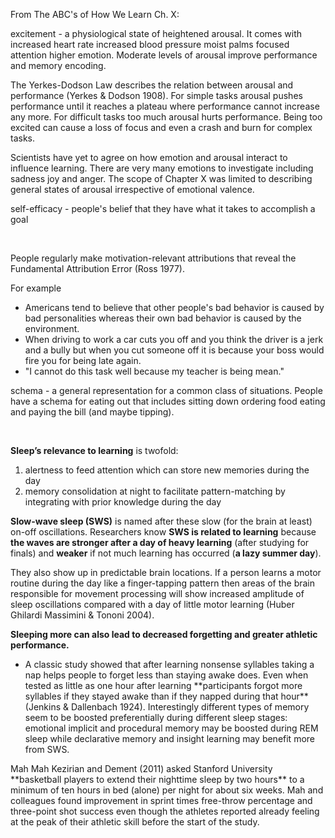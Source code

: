 From The ABC's of How We Learn Ch. X:

excitement - a physiological state of heightened arousal. It comes with increased heart rate increased blood pressure moist palms focused attention higher emotion. Moderate levels of arousal improve performance and memory encoding.

The Yerkes-Dodson Law describes the relation between arousal and performance (Yerkes &amp; Dodson 1908). For simple tasks arousal pushes performance until it reaches a plateau where performance cannot increase any more. For difficult tasks too much arousal hurts performance. Being too excited can cause a loss of focus and even a crash and burn for complex tasks.

Scientists have yet to agree on how emotion and arousal interact to influence learning. There are very many emotions to investigate including sadness joy and anger. The scope of Chapter X was limited to describing general states of arousal irrespective of emotional valence.

self-efficacy - people's belief that they have what it takes to accomplish a goal</p>  <p> </p>  <p>People regularly make motivation-relevant attributions that reveal the Fundamental Attribution Error (Ross 1977).

<p>For example</p>  <ul>  <li style=font-weight: 400;>Americans tend to believe that other people's bad behavior is caused by bad personalities whereas their own bad behavior is caused by the environment.</li>  <li style=font-weight: 400;>When driving to work a car cuts you off and you think the driver is a jerk and a bully but when you cut someone off it is because your boss would fire you for being late again.</li>  <li style=font-weight: 400;>"I cannot do this task well because my teacher is being mean."</li>  </ul>

schema - a general representation for a common class of situations. People have a schema for eating out that includes sitting down ordering food eating and paying the bill (and maybe tipping).</p>  <p> </p>  <p>**Sleep’s relevance to learning** is twofold:

<ol>  <li style=font-weight: 400;>alertness to feed attention which can store new memories during the day</li>  <li style=font-weight: 400;>memory consolidation at night to facilitate pattern-matching by integrating with prior knowledge during the day </li>  </ol>

**Slow-wave sleep (SWS)** is named after these slow (for the brain at least) on-off oscillations. Researchers know **SWS is related to learning** because **the waves are stronger after a day of heavy learning** (after studying for finals) and **weaker** if not much learning has occurred (**a lazy summer day**).

They also show up in predictable brain locations. If a person learns a motor routine during the day like a finger-tapping pattern then areas of the brain responsible for movement processing will show increased amplitude of sleep oscillations compared with a day of little motor learning (Huber Ghilardi Massimini &amp; Tononi 2004).

**Sleeping more can also lead to decreased forgetting and greater athletic performance.**

<ul>  <li style=font-weight: 400;> A classic study showed that after learning nonsense syllables taking a nap helps people to forget less than staying awake does. Even when tested as little as one hour after learning **participants forgot more syllables if they stayed awake than if they napped during that hour** (Jenkins &amp; Dallenbach 1924). Interestingly different types of memory seem to be boosted preferentially during different sleep stages: emotional implicit and procedural memory may be boosted during REM sleep while declarative memory and insight learning may benefit more from SWS. </li>  </ul>  <p>Mah Mah Kezirian and Dement (2011) asked Stanford University **basketball players to extend their nighttime sleep by two hours** to a minimum of ten hours in bed (alone) per night for about six weeks. Mah and colleagues found improvement in sprint times free-throw percentage and three-point shot success even though the athletes reported already feeling at the peak of their athletic skill before the start of the study.</p>